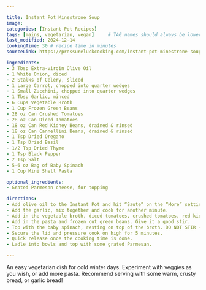```yaml
---

title: Instant Pot Minestrone Soup
image:
categories: [Instant-Pot Recipes]
tags: [mains, vegetarian, vegan]     # TAG names should always be lowercase
last_modified: 2024-12-14
cookingTime: 30 # recipe time in minutes
sourceLink: https://pressureluckcooking.com/instant-pot-minestrone-soup/

ingredients:
- 3 Tbsp Extra-virgin Olive Oil
- 1 White Onion, diced
- 2 Stalks of Celery, sliced
- 1 Large Carrot, chopped into quarter wedges
- 1 Small Zucchini, chopped into quarter wedges
- 1 Tbsp Garlic, minced
- 6 Cups Vegetable Broth
- 1 Cup Frozen Green Beans
- 28 oz Can Crushed Tomatoes
- 28 oz Can Diced Tomatoes
- 18 oz Can Red Kidney Beans, drained & rinsed
- 18 oz Can Cannellini Beans, drained & rinsed
- 1 Tsp Dried Oregano
- 1 Tsp Dried Basil
- 1/2 Tsp Dried Thyme
- 1 Tsp Black Pepper
- 2 Tsp Salt
- 5-6 oz Bag of Baby Spinach
- 1 Cup Mini Shell Pasta

optional_ingredients:
- Grated Parmesan cheese, for topping

directions:
- Add olive oil to the Instant Pot and hit “Saute” on the “More” setting. When it reads hot, add onions, carrots, celery and zucchini and cook for 5 minutes, stirring occasionally until they become lightly softened. 
- Add the garlic, mix together and cook for another minute.
- Add in the vegetable broth, diced tomatoes, crushed tomatoes, red kidney/cannellini beans, oregano, basil, thyme, pepper, salt. Stir everything.
- Add in the pasta and frozen cut green beans. Give it a good stir.
- Top with the baby spinach, resting on top of the broth. DO NOT STIR - just lay the spinach on top. It will be close to the brim of the pot but it cooks down into nothing.
- Secure the lid and pressure cook on high for 5 minutes.
- Quick release once the cooking time is done.
- Ladle into bowls and top with some grated Parmesan.

---
```


An easy vegetarian dish for cold winter days. Experiment with veggies as you wish, or add more pasta. Recommend serving with some warm, crusty bread, or garlic bread!